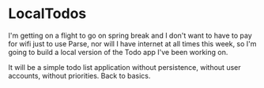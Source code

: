 LocalTodos
==========

I'm getting on a flight to go on spring break and I don't want to have to pay for wifi just to use Parse, nor will I have internet at all times this week, so I'm going to build a local version of the Todo app I've been working on.

It will be a simple todo list application without persistence, without user accounts, without priorities. Back to basics.



